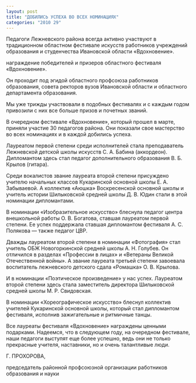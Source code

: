 ```yaml
---
layout: post
title: "ДОБИЛИСЬ УСПЕХА ВО ВСЕХ НОМИНАЦИЯХ"
categories: "2010 29"
---
```


Педагоги Лежневского района всегда активно участвуют в традиционном областном фестивале искусств работников учреждений образования и студенчества Ивановской области «Вдохновение».

награждение победителей и призеров областного фестиваля «Вдохновение».



Он проходит под эгидой областного профсоюза работников образования, совета ректоров вузов Ивановской области и областного департамента образования.

Мы уже трижды участвовали в подобных фестивалях и с каждым годом привозили с них все больше призов и почетных званий.

В очередном фестивале «Вдохновение», который прошел в марте, приняли участие 30 педагогов района. Они показали свое мастерство во всех номинациях и в каждой добились успеха.

Лауреатом первой степени среди исполнителей стала преподаватель Лежневской детской школы искусств С. А. Бабина (аккордеон). Дипломантом здесь стал педагог дополнительного образования В. Б. Крылов (гитара).

Среди вокалистов звание лауреата второй степени присуждено учителю начальных классов Кукаринской основной школы Е. А. Забываевой. А коллектив «Аюшка» Воскресенской основной школы и учитель истории Шилыковской средней школы Д. В. Юдин стали в этой номинации дипломантами.

В номинации «Изобразительное искусство» блеснула педагог центра внешкольной работы О. В. Богатова, ставшая лауреатом первой степени. Ее успех поддержала ставшая дипломантом фестиваля А. С. Полякова — также педагог ЦВР.

Дважды лауреатом второй степени в номинации «Фотография» стал учитель ОБЖ Новогоркинской средней школы А. Н. Голубев. Он отличился в разделах «Профессии в лицах» и «Ветераны Великой Отечественной войны». А звание лауреата третьей степени завоевала воспитатель лежневского детского сдала «Ромашка» О. В. Крылова.

И в номинации «Поэтическое произведение» у нас успех. Лауреатом второй степени здесь стала заместитель директора Шилыковской средней школы М. Р. Свидовская.

В номинации «Хореографическое искусство» блеснул коллектив учителей Кукаринской основной школы, который стал дипломантом фестиваля, исполнив зажигательные и ритмичные танцы.

Все лауреаты фестиваля «Вдохновение» награждены ценными подарками. Надеемся, что в следующем году, на очередном фестивале, наши педагоги выступят еще более успешно, ведь они не только прекрасные учителя, наставники, но и очень талантливые люди.

Г. ПРОХОРОВА,

председатель районной профсоюзной организации работников образования и науки


